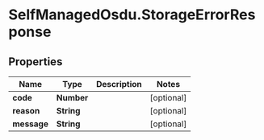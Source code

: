 # SelfManagedOsdu.StorageErrorResponse

## Properties
Name | Type | Description | Notes
------------ | ------------- | ------------- | -------------
**code** | **Number** |  | [optional] 
**reason** | **String** |  | [optional] 
**message** | **String** |  | [optional] 


